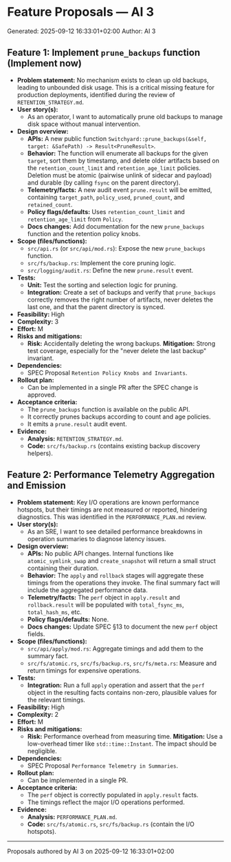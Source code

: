 # Feature Proposals — AI 3
Generated: 2025-09-12 16:33:01+02:00
Author: AI 3

## Feature 1: Implement `prune_backups` function (Implement now)

- **Problem statement:** No mechanism exists to clean up old backups, leading to unbounded disk usage. This is a critical missing feature for production deployments, identified during the review of `RETENTION_STRATEGY.md`.
- **User story(s):**
  - As an operator, I want to automatically prune old backups to manage disk space without manual intervention.
- **Design overview:**
  - **APIs:** A new public function `Switchyard::prune_backups(&self, target: &SafePath) -> Result<PruneResult>`.
  - **Behavior:** The function will enumerate all backups for the given `target`, sort them by timestamp, and delete older artifacts based on the `retention_count_limit` and `retention_age_limit` policies. Deletion must be atomic (pairwise unlink of sidecar and payload) and durable (by calling `fsync` on the parent directory).
  - **Telemetry/facts:** A new audit event `prune.result` will be emitted, containing `target_path`, `policy_used`, `pruned_count`, and `retained_count`.
  - **Policy flags/defaults:** Uses `retention_count_limit` and `retention_age_limit` from `Policy`.
  - **Docs changes:** Add documentation for the new `prune_backups` function and the retention policy knobs.
- **Scope (files/functions):**
  - `src/api.rs` (or `src/api/mod.rs`): Expose the new `prune_backups` function.
  - `src/fs/backup.rs`: Implement the core pruning logic.
  - `src/logging/audit.rs`: Define the new `prune.result` event.
- **Tests:**
  - **Unit:** Test the sorting and selection logic for pruning.
  - **Integration:** Create a set of backups and verify that `prune_backups` correctly removes the right number of artifacts, never deletes the last one, and that the parent directory is synced.
- **Feasibility:** High
- **Complexity:** 3
- **Effort:** M
- **Risks and mitigations:**
  - **Risk:** Accidentally deleting the wrong backups. **Mitigation:** Strong test coverage, especially for the "never delete the last backup" invariant.
- **Dependencies:**
  - SPEC Proposal `Retention Policy Knobs and Invariants`.
- **Rollout plan:**
  - Can be implemented in a single PR after the SPEC change is approved.
- **Acceptance criteria:**
  - The `prune_backups` function is available on the public API.
  - It correctly prunes backups according to count and age policies.
  - It emits a `prune.result` audit event.
- **Evidence:**
  - **Analysis:** `RETENTION_STRATEGY.md`.
  - **Code:** `src/fs/backup.rs` (contains existing backup discovery helpers).

## Feature 2: Performance Telemetry Aggregation and Emission

- **Problem statement:** Key I/O operations are known performance hotspots, but their timings are not measured or reported, hindering diagnostics. This was identified in the `PERFORMANCE_PLAN.md` review.
- **User story(s):**
  - As an SRE, I want to see detailed performance breakdowns in operation summaries to diagnose latency issues.
- **Design overview:**
  - **APIs:** No public API changes. Internal functions like `atomic_symlink_swap` and `create_snapshot` will return a small struct containing their duration.
  - **Behavior:** The `apply` and `rollback` stages will aggregate these timings from the operations they invoke. The final summary fact will include the aggregated performance data.
  - **Telemetry/facts:** The `perf` object in `apply.result` and `rollback.result` will be populated with `total_fsync_ms`, `total_hash_ms`, etc.
  - **Policy flags/defaults:** None.
  - **Docs changes:** Update SPEC §13 to document the new `perf` object fields.
- **Scope (files/functions):**
  - `src/api/apply/mod.rs`: Aggregate timings and add them to the summary fact.
  - `src/fs/atomic.rs`, `src/fs/backup.rs`, `src/fs/meta.rs`: Measure and return timings for expensive operations.
- **Tests:**
  - **Integration:** Run a full `apply` operation and assert that the `perf` object in the resulting facts contains non-zero, plausible values for the relevant timings.
- **Feasibility:** High
- **Complexity:** 2
- **Effort:** M
- **Risks and mitigations:**
  - **Risk:** Performance overhead from measuring time. **Mitigation:** Use a low-overhead timer like `std::time::Instant`. The impact should be negligible.
- **Dependencies:**
  - SPEC Proposal `Performance Telemetry in Summaries`.
- **Rollout plan:**
  - Can be implemented in a single PR.
- **Acceptance criteria:**
  - The `perf` object is correctly populated in `apply.result` facts.
  - The timings reflect the major I/O operations performed.
- **Evidence:**
  - **Analysis:** `PERFORMANCE_PLAN.md`.
  - **Code:** `src/fs/atomic.rs`, `src/fs/backup.rs` (contain the I/O hotspots).

---

Proposals authored by AI 3 on 2025-09-12 16:33:01+02:00
